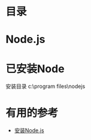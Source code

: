 # 目录

# Node.js


# 已安装Node
安装目录
c:\program files\nodejs

# 有用的参考

* [安装Node.js](https://blog.csdn.net/wypersist/article/details/80492576)
